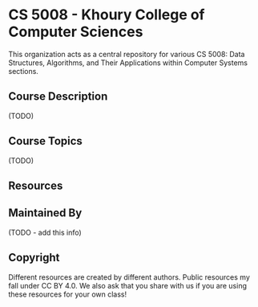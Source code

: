 # CS 5008 - Khoury College of Computer Sciences

This organization acts as a central repository for various CS 5008:  Data Structures, Algorithms, and Their Applications within Computer Systems sections. 

## Course Description
(TODO)

## Course Topics 
(TODO)

## Resources


## Maintained By
(TODO - add this info)

## Copyright 
Different resources are created by different authors. Public resources my fall under CC BY 4.0. We also ask that you share with us if you are using these resources for your own class!